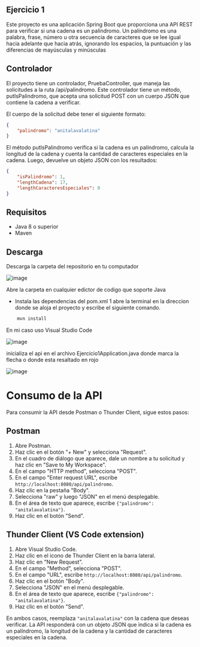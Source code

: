 ## Ejercicio 1 

Este proyecto es una aplicación Spring Boot que proporciona una API REST para verificar si una cadena es un palíndromo. Un palíndromo es una palabra, frase, número u otra secuencia de caracteres que se lee igual hacia adelante que hacia atrás, ignorando los espacios, la puntuación y las diferencias de mayúsculas y minúsculas

## Controlador 

El proyecto tiene un controlador, PruebaController, que maneja las solicitudes a la ruta /api/palindromo. Este controlador tiene un método, putIsPalindromo, que acepta una solicitud POST con un cuerpo JSON que contiene la cadena a verificar.

El cuerpo de la solicitud debe tener el siguiente formato:

```json
{
    "palindromo": "anitalavalatina"
}
```
El método putIsPalindromo verifica si la cadena es un palíndromo, calcula la longitud de la cadena y cuenta la cantidad de caracteres especiales en la cadena. Luego, devuelve un objeto JSON con los resultados:

```json
{
    "isPalindromo": 1,
    "lengthCadena": 17,
    "lengthCaracteresEspeciales": 0
}
```

## Requisitos

- Java 8 o superior
- Maven

## Descarga 

Descarga la carpeta del repositorio en tu computador 



![image](https://github.com/jfpaezl/ejercicio-logica-Java/assets/108756151/236b8669-442e-41f2-bc37-aeb240bca3e5)

Abre la carpeta en cualquier edictor de codigo que soporte Java 

- Instala las dependencias del pom.xml
1 abre la terminal en la direccion donde se aloja el proyecto y escribe el siguiente comando.
```bash
    mvn install
```

En mi caso uso Visual Studio Code


![image](https://github.com/jfpaezl/ejercicio-logica-Java/assets/108756151/c485d857-7650-422e-b129-bc0b4395da5d)



inicializa el api en el archivo Ejercicio1Application.java donde marca la flecha o donde esta resaltado en rojo 

![image](https://github.com/jfpaezl/ejercicio-logica-Java/assets/108756151/8050cd33-a5ee-475f-a4d7-8bb7aad42204)

# Consumo de la API

Para consumir la API desde Postman o Thunder Client, sigue estos pasos:

## Postman

1. Abre Postman.
2. Haz clic en el botón "+ New" y selecciona "Request".
3. En el cuadro de diálogo que aparece, dale un nombre a tu solicitud y haz clic en "Save to My Workspace".
4. En el campo "HTTP method", selecciona "POST".
5. En el campo "Enter request URL", escribe `http://localhost:8080/api/palindromo`.
6. Haz clic en la pestaña "Body".
7. Selecciona "raw" y luego "JSON" en el menú desplegable.
8. En el área de texto que aparece, escribe `{"palindromo": "anitalavalatina"}`.
9. Haz clic en el botón "Send".

## Thunder Client (VS Code extension)

1. Abre Visual Studio Code.
2. Haz clic en el icono de Thunder Client en la barra lateral.
3. Haz clic en "New Request".
4. En el campo "Method", selecciona "POST".
5. En el campo "URL", escribe `http://localhost:8080/api/palindromo`.
6. Haz clic en el botón "Body".
7. Selecciona "JSON" en el menú desplegable.
8. En el área de texto que aparece, escribe `{"palindromo": "anitalavalatina"}`.
9. Haz clic en el botón "Send".

En ambos casos, reemplaza `"anitalavalatina"` con la cadena que deseas verificar. La API responderá con un objeto JSON que indica si la cadena es un palíndromo, la longitud de la cadena y la cantidad de caracteres especiales en la cadena.


